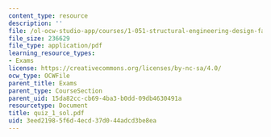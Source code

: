```yaml
---
content_type: resource
description: ''
file: /ol-ocw-studio-app/courses/1-051-structural-engineering-design-fall-2003/3eed21985f6d4ecd37d044adcd3be8ea_quiz_1_sol.pdf
file_size: 236629
file_type: application/pdf
learning_resource_types:
- Exams
license: https://creativecommons.org/licenses/by-nc-sa/4.0/
ocw_type: OCWFile
parent_title: Exams
parent_type: CourseSection
parent_uid: 15da82cc-cb69-4ba3-b0dd-09db4630491a
resourcetype: Document
title: quiz_1_sol.pdf
uid: 3eed2198-5f6d-4ecd-37d0-44adcd3be8ea
---
```

